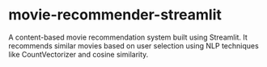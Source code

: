 # movie-recommender-streamlit
A content-based movie recommendation system built using Streamlit. It recommends similar movies based on user selection using NLP techniques like CountVectorizer and cosine similarity.
